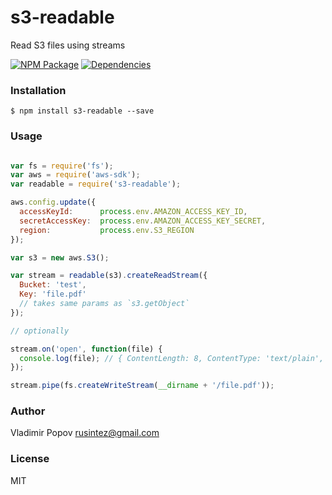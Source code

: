 # s3-readable

Read S3 files using streams

[![NPM Package](https://img.shields.io/npm/v/s3-readable.svg?style=flat)](https://www.npmjs.org/package/s3-readable)
[![Dependencies](https://david-dm.org/seedalpha/s3-readable.svg)](https://david-dm.org/seedalpha/s3-readable)

### Installation

    $ npm install s3-readable --save
    
### Usage

```javascript

var fs = require('fs');
var aws = require('aws-sdk');
var readable = require('s3-readable');

aws.config.update({
  accessKeyId:      process.env.AMAZON_ACCESS_KEY_ID,
  secretAccessKey:  process.env.AMAZON_ACCESS_KEY_SECRET,
  region:           process.env.S3_REGION
});

var s3 = new aws.S3();

var stream = readable(s3).createReadStream({
  Bucket: 'test',
  Key: 'file.pdf'
  // takes same params as `s3.getObject`
});

// optionally

stream.on('open', function(file) {
  console.log(file); // { ContentLength: 8, ContentType: 'text/plain', Bucket: '...', Key: 'test.txt', Body: self }
});

stream.pipe(fs.createWriteStream(__dirname + '/file.pdf'));

```

### Author

Vladimir Popov <rusintez@gmail.com>

### License

MIT